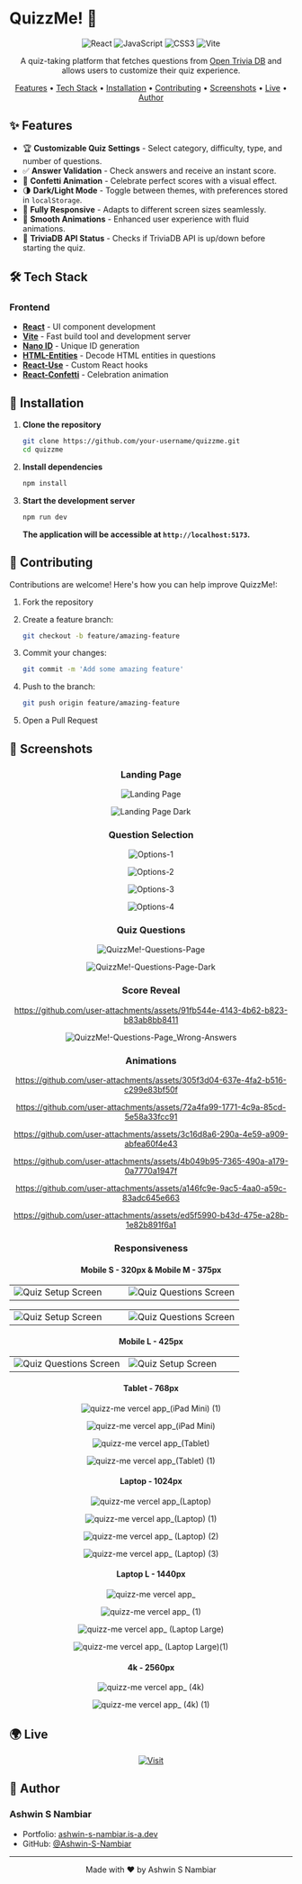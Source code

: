 # QuizzMe! 💬

<div align="center">

![React](https://img.shields.io/badge/React-20232A?style=for-the-badge&logo=react&logoColor=61DAFB)
![JavaScript](https://img.shields.io/badge/JavaScript-F7DF1E?style=for-the-badge&logo=javascript&logoColor=black)
![CSS3](https://img.shields.io/badge/CSS3-1572B6?style=for-the-badge&logo=css3&logoColor=white)
![Vite](https://img.shields.io/badge/Vite-646CFF?style=for-the-badge&logo=vite&logoColor=white)

A quiz-taking platform that fetches questions from [Open Trivia DB](https://opentdb.com/api_config.php) and allows users to customize their quiz experience.

[Features](#-features) • [Tech Stack](#-tech-stack) • [Installation](#-installation) • [Contributing](#-contributing) • [Screenshots](#-screenshots) • [Live](#-live) • [Author](#-author)

</div>

## ✨ Features

- 🏆 **Customizable Quiz Settings** - Select category, difficulty, type, and number of questions.
- ✅ **Answer Validation** - Check answers and receive an instant score.
- 🎉 **Confetti Animation** - Celebrate perfect scores with a visual effect.
- 🌗 **Dark/Light Mode** - Toggle between themes, with preferences stored in `localStorage`.
- 📱 **Fully Responsive** - Adapts to different screen sizes seamlessly.
- 🎨 **Smooth Animations** - Enhanced user experience with fluid animations.
- 🚨 **TriviaDB API Status** - Checks if TriviaDB API is up/down before starting the quiz.

## 🛠 Tech Stack

### Frontend
- **[React](https://reactjs.org/)** - UI component development
- **[Vite](https://vitejs.dev/)** - Fast build tool and development server
- **[Nano ID](https://www.npmjs.com/package/nanoid)** - Unique ID generation
- **[HTML-Entities](https://www.npmjs.com/package/html-entities)** - Decode HTML entities in questions
- **[React-Use](https://www.npmjs.com/package/react-use)** - Custom React hooks
- **[React-Confetti](https://www.npmjs.com/package/react-confetti)** - Celebration animation

## 🚀 Installation

1. **Clone the repository**
   ```bash
   git clone https://github.com/your-username/quizzme.git
   cd quizzme
   ```

2. **Install dependencies**
   ```bash
   npm install
   ```

3. **Start the development server**
   ```bash
   npm run dev
   ```
   **The application will be accessible at `http://localhost:5173`.**

## 🤝 Contributing

Contributions are welcome! Here's how you can help improve QuizzMe!:

1. Fork the repository
2. Create a feature branch:

   ```bash
   git checkout -b feature/amazing-feature
   ```

3. Commit your changes:

   ```bash
   git commit -m 'Add some amazing feature'
   ```

4. Push to the branch:

   ```bash
   git push origin feature/amazing-feature
   ```

5. Open a Pull Request

## 📸 Screenshots

<div align="center">

### **Landing Page**
![Landing Page](https://github.com/user-attachments/assets/46b8d8c9-8b40-4c20-9668-057ec5d7abc9)

![Landing Page Dark](https://github.com/user-attachments/assets/2e0fa692-1295-4915-84f2-45b47228e29e)

### **Question Selection**
![Options-1](https://github.com/user-attachments/assets/a0056cd4-0a90-43c6-850d-eeaed031eb5b)

![Options-2](https://github.com/user-attachments/assets/09208ccd-8749-4c3f-b653-ba9b0f5e9790)

![Options-3](https://github.com/user-attachments/assets/33992cda-229e-4b52-b683-e0b822331422)

![Options-4](https://github.com/user-attachments/assets/0c7c7222-38f9-43d4-ac50-ce84aaa735fe)

### **Quiz Questions**
![QuizzMe!-Questions-Page](https://github.com/user-attachments/assets/7d5bf1b9-809a-4d6d-81ac-8d0bff18f728)

![QuizzMe!-Questions-Page-Dark](https://github.com/user-attachments/assets/9f7f7783-bd27-488c-ae79-026a2e4e4032)

### **Score Reveal**

https://github.com/user-attachments/assets/91fb544e-4143-4b62-b823-b83ab8bb8411

![QuizzMe!-Questions-Page_Wrong-Answers](https://github.com/user-attachments/assets/3d4080bc-e72e-4bed-b7d9-bdaffacdc20e)

### **Animations**

https://github.com/user-attachments/assets/305f3d04-637e-4fa2-b516-c299e83bf50f

https://github.com/user-attachments/assets/72a4fa99-1771-4c9a-85cd-5e58a33fcc91

https://github.com/user-attachments/assets/3c16d8a6-290a-4e59-a909-abfea60f4e43

https://github.com/user-attachments/assets/4b049b95-7365-490a-a179-0a7770a1947f

https://github.com/user-attachments/assets/a146fc9e-9ac5-4aa0-a59c-83adc645e663

https://github.com/user-attachments/assets/ed5f5990-b43d-475e-a28b-1e82b891f6a1

### **Responsiveness**
#### Mobile S - 320px & Mobile M - 375px

<table>
<tr>
<td width="50%">
  <img src="https://github.com/user-attachments/assets/15a0dd40-f0de-4fdb-839b-6c0d1a0ea2ee" alt="Quiz Setup Screen"/>
</td>
<td width="50%">
  <img src="https://github.com/user-attachments/assets/32c72a61-9770-4e64-836e-fcb5dfb126c0" alt="Quiz Questions Screen"/>
</td>
</tr>
</table>

<table>
<tr>
<td width="50%">
  <img src="https://github.com/user-attachments/assets/ba6e6945-4cda-44db-9ffb-2d21e20bacbb" alt="Quiz Setup Screen" />
</td>
<td width="50%">
  <img src="https://github.com/user-attachments/assets/c5bb1416-c487-4272-b24a-b4a319f90c16" alt="Quiz Questions Screen" />
</td>
</tr>
</table>

#### Mobile L - 425px

<table>
<tr>
<td width="50%">
  <img src="https://github.com/user-attachments/assets/651a50f2-b511-4988-8767-6aada3c58dbb" alt="Quiz Questions Screen" />
</td>
<td width="50%">
  <img src="https://github.com/user-attachments/assets/a13e2b8f-3c1d-4f9e-a570-f2e4e6588757" alt="Quiz Setup Screen" />
</td>
</tr>
</table>

#### Tablet - 768px
![quizz-me vercel app_(iPad Mini) (1)](https://github.com/user-attachments/assets/1722e06f-9da3-4f4f-aef3-12d53ca381d5)

![quizz-me vercel app_(iPad Mini)](https://github.com/user-attachments/assets/21f20961-1b09-462c-814d-790839a8cadf)

![quizz-me vercel app_(Tablet)](https://github.com/user-attachments/assets/6789267e-2548-4b93-b744-eb91292f1fec)

![quizz-me vercel app_(Tablet) (1)](https://github.com/user-attachments/assets/543daf52-d62d-4b5a-8fe9-08895c9bc266)


#### Laptop - 1024px
![quizz-me vercel app_(Laptop)](https://github.com/user-attachments/assets/93965029-f9e5-4272-9816-7f61d9196801)

![quizz-me vercel app_(Laptop) (1)](https://github.com/user-attachments/assets/854e7293-1860-4edc-9f78-948c72f744d0)

![quizz-me vercel app_ (Laptop) (2)](https://github.com/user-attachments/assets/a02de169-85c0-451b-bfbd-ffd15fddfce5)

![quizz-me vercel app_ (Laptop) (3)](https://github.com/user-attachments/assets/4b162ccb-12fb-4754-b4a2-9c1308356c74)

#### Laptop L - 1440px
![quizz-me vercel app_](https://github.com/user-attachments/assets/f6297572-4308-47db-9360-f3aa8190c0b4)

![quizz-me vercel app_ (1)](https://github.com/user-attachments/assets/dbd3073e-9b58-4cb7-bb42-c46a20c8f92a)

![quizz-me vercel app_ (Laptop Large)](https://github.com/user-attachments/assets/3b5d649c-9b9b-4b2b-9b5e-88f59901ee6f)

![quizz-me vercel app_ (Laptop Large)(1)](https://github.com/user-attachments/assets/ecc51a7f-ba9b-4759-9cee-98774901010f)

#### 4k - 2560px
![quizz-me vercel app_ (4k)](https://github.com/user-attachments/assets/4c8c6c06-3bf3-4882-812a-10ff1b5c0645)

![quizz-me vercel app_ (4k) (1)](https://github.com/user-attachments/assets/2a73f0c8-c46b-426b-b86c-c8d6eba94b01)

</div>

## 🌍 Live

<div align="center">

[![Visit](https://img.shields.io/badge/Visit_Site-000?style=for-the-badge&logo=vercel&logoColor=white)](https://quizz-me.vercel.app/)

</div>

## 👤 Author

### Ashwin S Nambiar
- Portfolio: [ashwin-s-nambiar.is-a.dev](https://ashwin-s-nambiar.is-a.dev/)
- GitHub: [@Ashwin-S-Nambiar](https://github.com/Ashwin-S-Nambiar)

---

<div align="center">
Made with ❤️ by Ashwin S Nambiar
</div>
